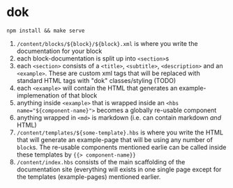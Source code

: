 # dok

`npm install && make serve`

1. `/content/blocks/${block}/${block}.xml` is where you write the documentation for your block
2. each block-documentation is split up into `<section>`s
3. each `<section>` consists of a `<title>`, `<subtitle>`, `<description>` and an `<example>`. These are custom xml tags that will be replaced with standard HTML tags with "dok" classes/styling (TODO)
4. each `<example>` will contain the HTML that generates an example-implemenation of that block
5. anything inside `<example>` that is wrapped inside an `<hbs name="${component-name}">` becomes a globally re-usable component
6. anything wrapped in `<md>` is markdown (i.e. can contain markdown _and_ HTML)
7. `/content/templates/${some-template}.hbs` is where you write the HTML that will generate an example-page that will be using any number of `block`s. The re-usable components mentioned earlie can be called inside these templates by `{{> component-name}}`
8. `/content/index.hbs` consists of the main scaffolding of the documentation site (everything will exists in one single page except for the templates (example-pages) mentioned earlier.

